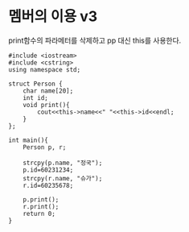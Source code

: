
# 멤버의 이용 v3

print함수의 파라메터를 삭제하고 pp 대신 this를 사용한다.

```
#include <iostream>
#include <cstring>
using namespace std;

struct Person {  
	char name[20]; 
	int id;
	void print(){
		cout<<this->name<<" "<<this->id<<endl;
	}
};

int main(){
	Person p, r;  

	strcpy(p.name, "정국");
	p.id=60231234;
    strcpy(r.name, "슈가");
    r.id=60235678;

	p.print();
	r.print();
	return 0;
}

```